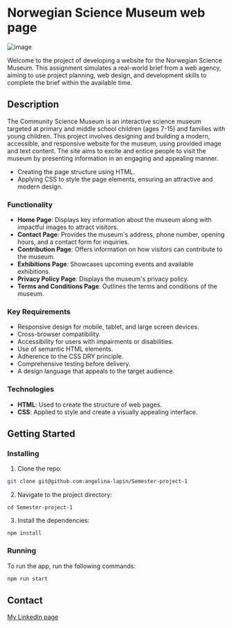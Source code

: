 # Norwegian Science Museum web page 

![image](https://angelina.lapin.io/githubPreviews/rainydays%20.png)

Welcome to the project of developing a website for the Norwegian Science Museum. This assignment simulates a real-world brief from a web agency, aiming to use project planning, web design, and development skills to complete the brief within the available time.

## Description

The Community Science Museum is an interactive science museum targeted at primary and middle school children (ages 7-15) and families with young children. This project involves designing and building a modern, accessible, and responsive website for the museum, using provided image and text content. The site aims to excite and entice people to visit the museum by presenting information in an engaging and appealing manner.

- Creating the page structure using HTML.
- Applying CSS to style the page elements, ensuring an attractive and modern design.

### Functionality

- **Home Page**: Displays key information about the museum along with impactful images to attract visitors.
- **Contact Page**: Provides the museum's address, phone number, opening hours, and a contact form for inquiries.
- **Contribution Page**: Offers information on how visitors can contribute to the museum.
- **Exhibitions Page**: Showcases upcoming events and available exhibitions.
- **Privacy Policy Page**: Displays the museum's privacy policy.
- **Terms and Conditions Page**: Outlines the terms and conditions of the museum.

### Key Requirements

- Responsive design for mobile, tablet, and large screen devices.
- Cross-browser compatibility.
- Accessibility for users with impairments or disabilities.
- Use of semantic HTML elements.
- Adherence to the CSS DRY principle.
- Comprehensive testing before delivery.
- A design language that appeals to the target audience.

### Technologies

- **HTML**: Used to create the structure of web pages.
- **CSS**: Applied to style and create a visually appealing interface.


## Getting Started

### Installing

1. Clone the repo:

```bash
git clone git@github.com:angelina-lapin/Semester-project-1
```
2. Navigate to the project directory:

```
cd Semester-project-1
```  
3. Install the dependencies:

```
npm install
```

### Running

To run the app, run the following commands:

```bash
npm run start
```

## Contact

[My LinkedIn page](https://www.linkedin.com/feed/?trk=homepage-basic_sign-in-submit)
